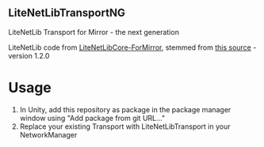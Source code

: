 ## LiteNetLibTransportNG

LiteNetLib Transport for Mirror - the next generation

LiteNetLib code from [LiteNetLibCore-ForMirror](https://github.com/willneedit/LiteNetLibCore-ForMirror/tree/v1.2.0ForMirror), stemmed from [this source](https://github.com/RevenantX/LiteNetLib/tree/v1.2.0) - version 1.2.0

# Usage

1. In Unity, add this repository as package in the package manager window using "Add package from git URL..."
2. Replace your existing Transport with LiteNetLibTransport in your NetworkManager

